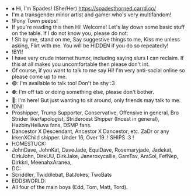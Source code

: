 - ♠️ Hi, I’m Spades! (She/Her) https://spadesthorned.carrd.co/
- I'm a transgender minor artist and gamer who's very multifandom!
- !Pony Town peeps!
- If you're reading this then Hi! Welcome! Let's lay down some basic stuff on the table. If I do not know you, please do not:
- ! Sit by me, stand on me, Say suggestive things to me, Kiss me unless asking, Flirt with me. You will be HIDDEN if you do so repeatedly!
- !BYI!
- I have very crude internet humor, including saying slurs I can reclaim. If this at all makes you uncomfortable then please don't int.
- Of course, if you want to talk to me say Hi! I'm very anti-social online so please come up to me.
- 🟢: I'm available to talk too! Don't be shy :3
- ⛔: I'm off tab or doing something else, please don't bother.
- 🌙: I'm here! But just wanting to sit around, only friends may talk to me.
- !DNI!
- Proshipper, Trump Supporter, Conservative, Offensive in general, Bro Strider liker/apologist, Stridercest Shipper (Incest in general), Hazbin/Helluva fans, DSMP fans.
- Dancestor X Descendant, Ancestor X Dancestor, etc. ZaDr or any IrkenXChild shipper. Under 16, Over 19.
! SHIPS :3 !
- HOMESTUCK:
- JohnDave, JohnKat, DaveJade, EquiDave, Rosemaryjade, Jadekat, DirkJohn, DirkUU, DirkJake, Janeroxycallie, GamTav, AraSol, FefNep, Dirkkri, MeenahxAranea,
- DC:
- Scriddler, Twiddlebat, BatJokes, TwoBats
- EDDSWORLD:
- All four of the main boys (Edd, Tom, Matt, Tord).
<!---
artisticallySpades/artisticallySpades is a ✨ special ✨ repository because its `README.md` (this file) appears on your GitHub profile.
You can click the Preview link to take a look at your changes.
--->
